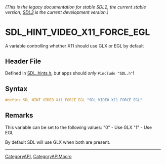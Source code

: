 ###### (This is the legacy documentation for stable SDL2, the current stable version; [SDL3](https://wiki.libsdl.org/SDL3/) is the current development version.)
# SDL_HINT_VIDEO_X11_FORCE_EGL

A variable controlling whether X11 should use GLX or EGL by default

## Header File

Defined in [SDL_hints.h](https://github.com/libsdl-org/SDL/blob/SDL2/include/SDL_hints.h), but apps should _only_ `#include "SDL.h"`!

## Syntax

```c
#define SDL_HINT_VIDEO_X11_FORCE_EGL "SDL_VIDEO_X11_FORCE_EGL"
```

## Remarks

This variable can be set to the following values: "0" - Use GLX "1" - Use
EGL

By default SDL will use GLX when both are present.

----
[CategoryAPI](CategoryAPI), [CategoryAPIMacro](CategoryAPIMacro)

